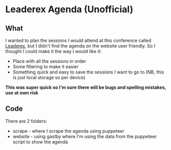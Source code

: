 # Leaderex Agenda (Unofficial)

## What

I wanted to plan the sessions I would attend at this conference called [Leaderex](http://www.leaderex.com/), but I didn't find the agenda on the website user friendly. So I thought I could make it the way I would like it:
- Place with all the sessions in order
- Some filtering to make it easier
- Something quick and easy to save the sessions I want to go to (NB, this is just local storage so per device)

**This was super quick so I'm sure there will be bugs and spelling mistakes, use at own risk**

## Code

There are 2 folders:
- scrape - where I scrape the agenda using puppeteer 
- website - using gastby where I'm using the data from the puppeteer script to show the agenda
